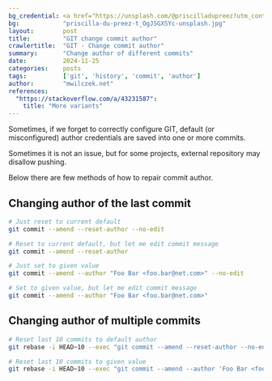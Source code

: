 ```yaml
---
bg_credential: <a href="https://unsplash.com/@priscilladupreez?utm_content=creditCopyText&utm_medium=referral&utm_source=unsplash">Priscilla Du Preez 🇨🇦</a> on <a href="https://unsplash.com/photos/a-person-holding-a-book-in-their-hands-t_OgJSGXSYc?utm_content=creditCopyText&utm_medium=referral&utm_source=unsplash">Unsplash</a>
bg:            "priscilla-du-preez-t_OgJSGXSYc-unsplash.jpg"
layout:        post
title:         "GIT change commit author"
crawlertitle:  "GIT - Change commit author"
summary:       "Change author of different commits"
date:          2024-11-25
categories:    posts
tags:          ['git', 'history', 'commit', 'author']
author:        "mwilczek.net"
references:
  "https://stackoverflow.com/a/43231587":
    title: "More variants"
---
```


Sometimes, if we forget to correctly configure GIT, default (or misconfigured) author credentials
are saved into one or more commits.

Sometimes it is not an issue, but for some projects, external repository may disallow pushing.

Below there are few methods of how to repair commit author.

## Changing author of the last commit

```bash
# Just reset to current default
git commit --amend --reset-author --no-edit

# Reset to current default, but let me edit commit message
git commit --amend --reset-author

# Just set to given value
git commit --amend --author "Foo Bar <foo.bar@net.com>" --no-edit

# Set to given value, but let me edit commit message
git commit --amend --author "Foo Bar <foo.bar@net.com>"
```

## Changing author of multiple commits
```bash
# Reset last 10 commits to default author
git rebase -i HEAD~10 --exec "git commit --amend --reset-author --no-edit"

# Reset last 10 commits to given value
git rebase -i HEAD~10 --exec "git commit --amend --author 'Foo Bar <foo.bar@net.com>' --no-edit"
```
